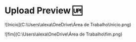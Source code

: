 # Upload Preview :up:





![Inicio](C:\Users\alexa\OneDrive\Área de Trabalho\Inicio.png)

![fim](C:\Users\alexa\OneDrive\Área de Trabalho\fim.png)
